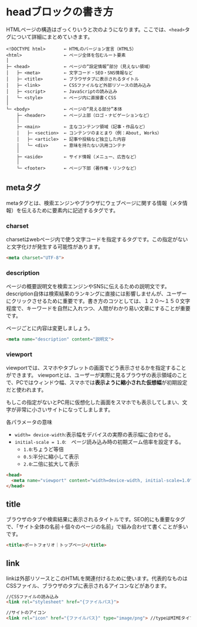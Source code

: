 # headブロックの書き方
HTMLページの構造はざっくりいうと次のようになります。ここでは、`<head>`タグについて詳細にまとめていきます。
```php-template
<!DOCTYPE html>       ← HTMLのバージョン宣言（HTML5）
<html>                ← ページ全体を包むルート要素
│
├─ <head>             ← ページの“設定情報”部分（見えない領域）
│   ├─ <meta>         ← 文字コード・SEO・SNS情報など
│   ├─ <title>        ← ブラウザタブに表示されるタイトル
│   ├─ <link>         ← CSSファイルなど外部リソースの読み込み
│   ├─ <script>       ← JavaScriptの読み込み
│   └─ <style>        ← ページ内に直接書くCSS
│
└─ <body>             ← ページの“見える部分”本体
    ├─ <header>       ← ページ上部（ロゴ・ナビゲーションなど）
    │
    ├─ <main>         ← 主なコンテンツ領域（記事・作品など）
    │   ├─ <section>  ← コンテンツのまとまり（例：About, Works）
    │   ├─ <article>  ← 記事や投稿など独立した内容
    │   └─ <div>      ← 意味を持たない汎用コンテナ
    │
    ├─ <aside>        ← サイド情報（メニュー、広告など）
    │
    └─ <footer>       ← ページ下部（著作権・リンクなど）
```
## metaタグ
metaタグとは、検索エンジンやブラウザにウェブページに関する情報（メタ情報）を伝えるために<head>要素内に記述するタグです。
### charset
charsetはwebページ内で使う文字コードを指定するタグです。この指定がないと文字化けが発生する可能性があります。
```html
<meta charset="UTF-8">
```

### description
ページの概要説明文を検索エンジンやSNSに伝えるための説明文です。description自体は検索結果のランキングに直接には影響しませんが、ユーザーにクリックさせるために重要です。書き方のコツとしては、１２０〜１５０文字程度で、キーワードを自然に入れつつ、人間がわかり易い文章にすることが重要です。

ページごとに内容は変更しましょう。
```HTML
<meta name="description" content="説明文">
```

### viewport
viewportでは、スマホやタブレットの画面でどう表示させるかを指定することができます。
viewportとは、ユーザーが実際に見るブラウザの表示領域のことで、PCではウィンドウ幅、スマホでは**表示ように縮小された仮想幅**が初期設定だと使われます。

もしこの指定がないとPC用に仮想化した画面をスマホでも表示してしまい、文字が非常に小さいサイトになってしまします。

各パラメータの意味
- `width= device-width`:表示幅をデバイスの実際の表示幅に合わせる。
- `initial-scale = 1.0`:　ページ読み込み時の初期ズーム倍率を設定する。
  - `1.0`:ちょうど等倍
  - `0.5`:半分に縮小して表示
  - `2.0`:二倍に拡大して表示
 
```html
<head>
  <meta name="viewport" content="width=device-width, initial-scale=1.0">
</head>
```
## title
ブラウザのタブや検索結果に表示されるタイトルです。SEO的にも重要なタグで、「サイト全体の名前＋個々のページの名前」で組み合わせて書くことが多いです。
```html
<title>ポートフォリオ｜トップページ</title>
```

## link
linkは外部リソースとこのHTMLを関連付けるために使います。代表的なものはCSSファイル、ブラウザのタブに表示されるアイコンなどがあります。
```HTML
//CSSファイルの読み込み
<link rel="stylesheet" href="{ファイルパス}">

//サイトのアイコン
<link rel="icon" href="{ファイルパス}" type="image/png"> //typeはMIMEタイプ
```

